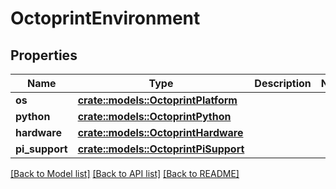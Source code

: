 # OctoprintEnvironment

## Properties

Name | Type | Description | Notes
------------ | ------------- | ------------- | -------------
**os** | [**crate::models::OctoprintPlatform**](OctoprintPlatform.md) |  | 
**python** | [**crate::models::OctoprintPython**](OctoprintPython.md) |  | 
**hardware** | [**crate::models::OctoprintHardware**](OctoprintHardware.md) |  | 
**pi_support** | [**crate::models::OctoprintPiSupport**](OctoprintPiSupport.md) |  | 

[[Back to Model list]](../README.md#documentation-for-models) [[Back to API list]](../README.md#documentation-for-api-endpoints) [[Back to README]](../README.md)


